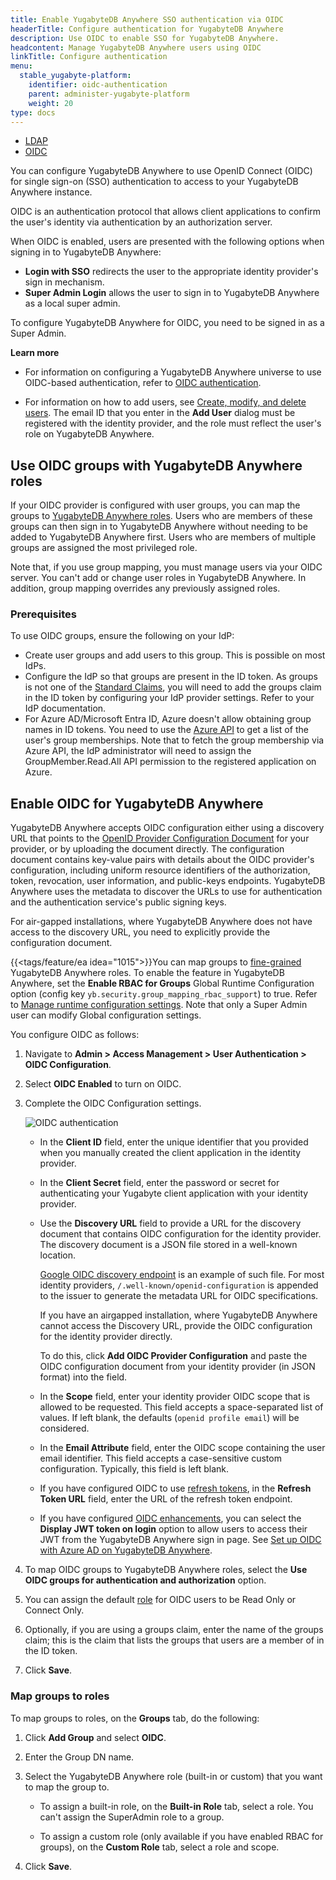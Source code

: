 ```yaml
---
title: Enable YugabyteDB Anywhere SSO authentication via OIDC
headerTitle: Configure authentication for YugabyteDB Anywhere
description: Use OIDC to enable SSO for YugabyteDB Anywhere.
headcontent: Manage YugabyteDB Anywhere users using OIDC
linkTitle: Configure authentication
menu:
  stable_yugabyte-platform:
    identifier: oidc-authentication
    parent: administer-yugabyte-platform
    weight: 20
type: docs
---
```


<ul class="nav nav-tabs-alt nav-tabs-yb">
  <li>
    <a href="../ldap-authentication/" class="nav-link">
      <i class="fa-solid fa-cubes" aria-hidden="true"></i>
      LDAP
    </a>
  </li>
  <li >
    <a href="../oidc-authentication/" class="nav-link active">
      <i class="fa-solid fa-cubes"></i>
      OIDC
    </a>
  </li>
</ul>

You can configure YugabyteDB Anywhere to use OpenID Connect (OIDC) for single sign-on (SSO) authentication to access to your YugabyteDB Anywhere instance.

OIDC is an authentication protocol that allows client applications to confirm the user's identity via authentication by an authorization server.

When OIDC is enabled, users are presented with the following options when signing in to YugabyteDB Anywhere:

- **Login with SSO** redirects the user to the appropriate identity provider's sign in mechanism.
- **Super Admin Login** allows the user to sign in to YugabyteDB Anywhere as a local super admin.

To configure YugabyteDB Anywhere for OIDC, you need to be signed in as a Super Admin.

**Learn more**

- For information on configuring a YugabyteDB Anywhere universe to use OIDC-based authentication, refer to [OIDC authentication](../../security/authentication/oidc-authentication-aad/).

- For information on how to add users, see [Create, modify, and delete users](../anywhere-rbac/#users-and-roles). The email ID that you enter in the **Add User** dialog must be registered with the identity provider, and the role must reflect the user's role on YugabyteDB Anywhere.

## Use OIDC groups with YugabyteDB Anywhere roles

If your OIDC provider is configured with user groups, you can map the groups to [YugabyteDB Anywhere roles](../anywhere-rbac/). Users who are members of these groups can then sign in to YugabyteDB Anywhere without needing to be added to YugabyteDB Anywhere first. Users who are members of multiple groups are assigned the most privileged role.

Note that, if you use group mapping, you must manage users via your OIDC server. You can't add or change user roles in YugabyteDB Anywhere. In addition, group mapping overrides any previously assigned roles.

### Prerequisites

To use OIDC groups, ensure the following on your IdP:

- Create user groups and add users to this group. This is possible on most IdPs.
- Configure the IdP so that groups are present in the ID token. As groups is not one of the [Standard Claims](https://openid.net/specs/openid-connect-core-1_0.html#StandardClaims), you will need to add the groups claim in the ID token by configuring your IdP provider settings. Refer to your IdP documentation.
- For Azure AD/Microsoft Entra ID, Azure doesn't allow obtaining group names in ID tokens. You need to use the [Azure API](https://learn.microsoft.com/en-gb/graph/api/user-list-memberof?view=graph-rest-1.0&tabs=http) to get a list of the user's group memberships. Note that to fetch the group membership via Azure API, the IdP administrator will need to assign the GroupMember.Read.All API permission to the registered application on Azure.

## Enable OIDC for YugabyteDB Anywhere

YugabyteDB Anywhere accepts OIDC configuration either using a discovery URL that points to the [OpenID Provider Configuration Document](https://openid.net/specs/openid-connect-discovery-1_0.html#ProviderConfig) for your provider, or by uploading the document directly. The configuration document contains key-value pairs with details about the OIDC provider's configuration, including uniform resource identifiers of the authorization, token, revocation, user information, and public-keys endpoints. YugabyteDB Anywhere uses the metadata to discover the URLs to use for authentication and the authentication service's public signing keys.

For air-gapped installations, where YugabyteDB Anywhere does not have access to the discovery URL, you need to explicitly provide the configuration document.

{{<tags/feature/ea idea="1015">}}You can map groups to [fine-grained](../anywhere-rbac/#fine-grained-rbac) YugabyteDB Anywhere roles. To enable the feature in YugabyteDB Anywhere, set the **Enable RBAC for Groups** Global Runtime Configuration option (config key `yb.security.group_mapping_rbac_support`) to true. Refer to [Manage runtime configuration settings](../../administer-yugabyte-platform/manage-runtime-config/). Note that only a Super Admin user can modify Global configuration settings.

You configure OIDC as follows:

1. Navigate to **Admin > Access Management > User Authentication > OIDC Configuration**.

1. Select **OIDC Enabled** to turn on OIDC.

1. Complete the OIDC Configuration settings.

    ![OIDC authentication](/images/yp/oidc-auth-2024-2.png)

    - In the **Client ID** field, enter the unique identifier that you provided when you manually created the client application in the identity provider.
    - In the **Client Secret** field, enter the password or secret for authenticating your Yugabyte client application with your identity provider.
    - Use the **Discovery URL** field to provide a URL for the discovery document that contains OIDC configuration for the identity provider. The discovery document is a JSON file stored in a well-known location.

        [Google OIDC discovery endpoint](https://developers.google.com/identity/protocols/oauth2/openid-connect#an-id-tokens-payload) is an example of such file. For most identity providers, `/.well-known/openid-configuration` is appended to the issuer to generate the metadata URL for OIDC specifications.

        If you have an airgapped installation, where YugabyteDB Anywhere cannot access the Discovery URL, provide the OIDC configuration for the identity provider directly.

        To do this, click **Add OIDC Provider Configuration** and paste the OIDC configuration document from your identity provider (in JSON format) into the field.

    - In the **Scope** field, enter your identity provider OIDC scope that is allowed to be requested. This field accepts a space-separated list of values. If left blank, the defaults (`openid profile email`) will be considered.
    - In the **Email Attribute** field, enter the OIDC scope containing the user email identifier. This field accepts a case-sensitive custom configuration. Typically, this field is left blank.
    - If you have configured OIDC to use [refresh tokens](https://openid.net/specs/openid-connect-core-1_0.html#RefreshTokens), in the **Refresh Token URL** field, enter the URL of the refresh token endpoint.
    - If you have configured [OIDC enhancements](../../security/authentication/oidc-authentication-aad/#enable-oidc-enhancements), you can select the **Display JWT token on login** option to allow users to access their JWT from the YugabyteDB Anywhere sign in page. See [Set up OIDC with Azure AD on YugabyteDB Anywhere](../../security/authentication/oidc-authentication-aad/#set-up-oidc-with-azure-ad-on-yugabytedb-anywhere).

1. To map OIDC groups to YugabyteDB Anywhere roles, select the **Use OIDC groups for authentication and authorization** option.

1. You can assign the default [role](../anywhere-rbac/#built-in-roles) for OIDC users to be Read Only or Connect Only.

1. Optionally, if you are using a groups claim, enter the name of the groups claim; this is the claim that lists the groups that users are a member of in the ID token.

1. Click **Save**.

### Map groups to roles

To map groups to roles, on the **Groups** tab, do the following:

1. Click **Add Group** and select **OIDC**.

1. Enter the Group DN name.

1. Select the YugabyteDB Anywhere role (built-in or custom) that you want to map the group to.

    - To assign a built-in role, on the **Built-in Role** tab, select a role. You can't assign the SuperAdmin role to a group.

    - To assign a custom role (only available if you have enabled RBAC for groups), on the **Custom Role** tab, select a role and scope.

1. Click **Save**.
